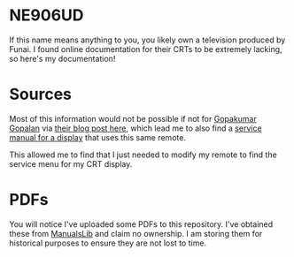 # NE906UD

If this name means anything to you, you likely own a television produced by Funai. I found online documentation for their CRTs to be extremely lacking, so here's my documentation!

# Sources

Most of this information would not be possible if not for [Gopakumar Gopalan](https://www.blogger.com/profile/06254517076570675451) via [their blog post here](https://electronicshelponline.blogspot.com/2013/06/symphonic-funai-rca-ilo-iwt3206-service.html), which lead me to also find a [service manual for a display](https://www.manualslib.com/manual/2346656/Ilo-Iwt3206.html) that uses this same remote.

This allowed me to find that I just needed to modify my remote to find the service menu for my CRT display.

# PDFs

You will notice I've uploaded some PDFs to this repository. I've obtained these from [ManualsLib](https://www.manualslib.com/) and claim no ownership. I am storing them for historical purposes to ensure they are not lost to time.
